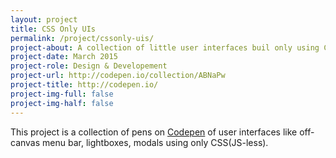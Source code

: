 ```yaml
---
layout: project
title: CSS Only UIs
permalink: /project/cssonly-uis/
project-about: A collection of little user interfaces buil only using CSS.
project-date: March 2015
project-role: Design & Developement
project-url: http://codepen.io/collection/ABNaPw
project-title: http://codepen.io/
project-img-full: false
project-img-half: false
---
```


This project is a collection of pens on [Codepen](http://codepen.io) of user interfaces like off-canvas menu bar, lightboxes, modals using only CSS(JS-less).




